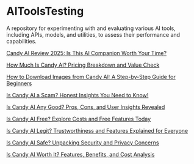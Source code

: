 # AIToolsTesting
A repository for experimenting with and evaluating various AI tools, including APIs, models, and utilities, to assess their performance and capabilities.
<p>
  <a href="https://github.com/DK-AI05/AIToolsTesting/blob/06d5d6d803ed621d6859077f1b461757e621d27b/Reviews/candy-ai-review-is-it-worth-trying.md">Candy AI Review 2025: Is This AI Companion Worth Your Time?</a>
</p>
<p>
  <a href="https://github.com/DK-AI05/AIToolsTesting/blob/07682846e1b9d573178f3e1740ad404cc7b5167c/Candy%20AI/how-much-is-candy-ai.md">How Much Is Candy AI? Pricing Breakdown and Value Check</a>
</p>
<p>
  <a href="https://github.com/DK-AI05/AIToolsTesting/blob/07682846e1b9d573178f3e1740ad404cc7b5167c/Candy%20AI/how-to-download-images-from-candy-ai.md">How to Download Images from Candy AI: A Step-by-Step Guide for Beginners</a>
</p>
<p>
  <a href="https://github.com/DK-AI05/AIToolsTesting/blob/07682846e1b9d573178f3e1740ad404cc7b5167c/Candy%20AI/is-candy-ai-a-scam.md">Is Candy AI a Scam? Honest Insights You Need to Know!</a>
</p>
<p>
  <a href="https://github.com/DK-AI05/AIToolsTesting/blob/07682846e1b9d573178f3e1740ad404cc7b5167c/Candy%20AI/is-candy-ai-any-good.md">Is Candy AI Any Good? Pros, Cons, and User Insights Revealed</a>
</p>
<p>
  <a href="https://github.com/DK-AI05/AIToolsTesting/blob/07682846e1b9d573178f3e1740ad404cc7b5167c/Candy%20AI/is-candy-ai-free.md">Is Candy AI Free? Explore Costs and Free Features Today</a>
</p>
<p>
  <a href="https://github.com/DK-AI05/AIToolsTesting/blob/07682846e1b9d573178f3e1740ad404cc7b5167c/Candy%20AI/is-candy-ai-legit.md">Is Candy AI Legit? Trustworthiness and Features Explained for Everyone</a>
</p>
<p>
  <a href="https://github.com/DK-AI05/AIToolsTesting/blob/07682846e1b9d573178f3e1740ad404cc7b5167c/Candy%20AI/is-candy-ai-safe.md">Is Candy AI Safe? Unpacking Security and Privacy Concerns</a>
</p>
<p>
  <a href="https://github.com/DK-AI05/AIToolsTesting/blob/07682846e1b9d573178f3e1740ad404cc7b5167c/Candy%20AI/is-candy-ai-worth-it.md">Is Candy AI Worth It? Features, Benefits, and Cost Analysis</a>
</p>
